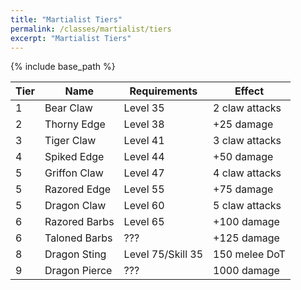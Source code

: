 ```yaml
---
title: "Martialist Tiers"
permalink: /classes/martialist/tiers
excerpt: "Martialist Tiers"
---
```


{% include base_path %}

Tier | Name | Requirements | Effect
---- | ---- | ------------ | ------
1    | Bear Claw        | Level 35 | 2 claw attacks
2    | Thorny Edge      | Level 38 | +25 damage
3    | Tiger Claw       | Level 41 | 3 claw attacks
4    | Spiked Edge      | Level 44 | +50 damage
5    | Griffon Claw     | Level 47 | 4 claw attacks
5    | Razored Edge     | Level 55 | +75 damage
5    | Dragon Claw      | Level 60 | 5 claw attacks
6    | Razored Barbs    | Level 65 | +100 damage
6    | Taloned Barbs    | ??? | +125 damage
8    | Dragon Sting     | Level 75/Skill 35 | 150 melee DoT
9    | Dragon Pierce    | ??? | 1000 damage
